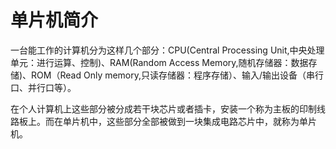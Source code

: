 # 单片机简介

一台能工作的计算机分为这样几个部分：CPU(Central Processing Unit,中央处理单元：进行运算、控制)、RAM(Random Access Memory,随机存储器：数据存储)、ROM（Read Only memory,只读存储器：程序存储）、输入/输出设备（串行口、并行口等）。

在个人计算机上这些部分被分成若干块芯片或者插卡，安装一个称为主板的印制线路板上。而在单片机中，这些部分全部被做到一块集成电路芯片中，就称为单片机。
